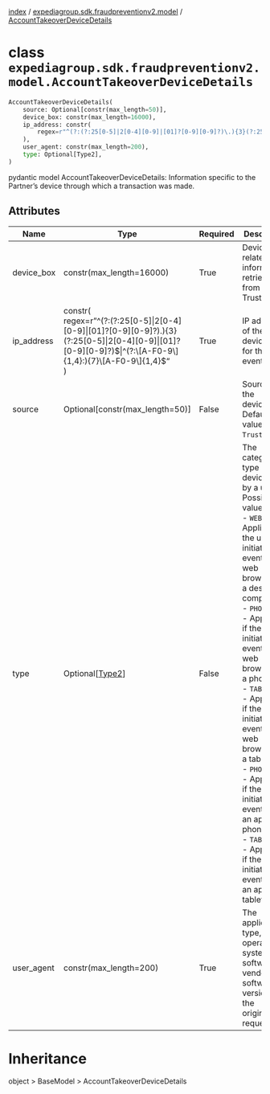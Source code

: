 [index](index.md) /
[expediagroup.sdk.fraudpreventionv2.model](expediagroup.sdk.fraudpreventionv2.model.md)
/ [AccountTakeoverDeviceDetails](AccountTakeoverDeviceDetails.md)

# class `expediagroup.sdk.fraudpreventionv2.model.AccountTakeoverDeviceDetails`

```python
AccountTakeoverDeviceDetails(
    source: Optional[constr(max_length=50)],
    device_box: constr(max_length=16000),
    ip_address: constr(
        regex=r"^(?:(?:25[0-5]|2[0-4][0-9]|[01]?[0-9][0-9]?)\.){3}(?:25[0-5]|2[0-4][0-9]|[01]?[0-9][0-9]?)$|^(?:[A-F0-9]{1,4}:){7}[A-F0-9]{1,4}$"
    ),
    user_agent: constr(max_length=200),
    type: Optional[Type2],
)
```

pydantic model AccountTakeoverDeviceDetails: Information specific to the
Partner’s device through which a transaction was made.

## Attributes

| Name       | Type                                                                                                                                                                                          | Required | Description                                                                                                                                                                                                                                                                                                                                                                                                                                                                                                                                                   |
| ---------- | --------------------------------------------------------------------------------------------------------------------------------------------------------------------------------------------- | -------- | ------------------------------------------------------------------------------------------------------------------------------------------------------------------------------------------------------------------------------------------------------------------------------------------------------------------------------------------------------------------------------------------------------------------------------------------------------------------------------------------------------------------------------------------------------------- |
| device_box | constr(max_length=16000)                                                                                                                                                                      | True     | Device related information retrieved from TrustWidget.                                                                                                                                                                                                                                                                                                                                                                                                                                                                                                        |
| ip_address | constr(<br/> regex=r”^(?:(?:25\[0-5\]\|2\[0-4\]\[0-9\]\|\[01\]?\[0-9\]\[0-9\]?).){3}(?:25\[0-5\]\|2\[0-4\]\[0-9\]\|\[01\]?\[0-9\]\[0-9\]?)$\|^(?:\[A-F0-9\]{1,4}:){7}\[A-F0-9\]{1,4}$“<br/> ) | True     | IP address of the device used for this event.                                                                                                                                                                                                                                                                                                                                                                                                                                                                                                                 |
| source     | Optional\[constr(max_length=50)\]                                                                                                                                                             | False    | Source of the device_box. Default value is `TrustWidget`.                                                                                                                                                                                                                                                                                                                                                                                                                                                                                                     |
| type       | Optional\[[Type2](Type2.md)\]                                                                                                                                                                 | False    | The categorized type of device used by a user. Possible values are:<br/>- `WEBSITE` - Applicable if the user initiated this event from a web browser on a desktop computer.<br/>- `PHONE_WEB` - Applicable if the user initiated this event from a web browser on a phone.<br/>- `TABLET_WEB` - Applicable if the user initiated this event from a web browser on a tablet.<br/>- `PHONE_APP` - Applicable if the user initiated this event from an app on a phone.<br/>- `TABLET_APP` - Applicable if the user initiated this event from an app on a tablet. |
| user_agent | constr(max_length=200)                                                                                                                                                                        | True     | The application type, operating system, software vendor, or software version of the originating request.                                                                                                                                                                                                                                                                                                                                                                                                                                                      |

# Inheritance

object > BaseModel > AccountTakeoverDeviceDetails
